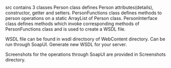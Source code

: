 src contains 3 classes
Person class defines Person attributes(details), constructor, getter and setters.
PersonFunctions class defines methods to person operations on a static ArrayList of Person class.
PersonInterface class defines methods which invoke corresponding methods of PersonFunctions class and is used to create a WSDL file.

WSDL file can be found in wsdl directoory of WebContent directory.
Can be run through SoapUI. Generate new WSDL for your server.

Screenshots for the operations through SoapUI are provided in Screenshots directory.